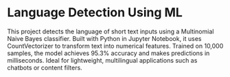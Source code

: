 # Language Detection Using ML



This project detects the language of short text inputs using a Multinomial Naive Bayes classifier. Built with Python in Jupyter Notebook, it uses CountVectorizer to transform text into numerical features. Trained on 10,000 samples, the model achieves 95.3% accuracy and makes predictions in milliseconds. Ideal for lightweight, multilingual applications such as chatbots or content filters.

